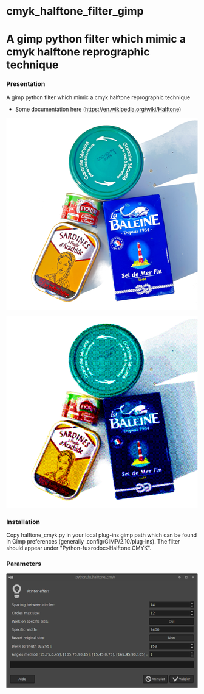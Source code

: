 # cmyk_halftone_filter_gimp
A gimp python filter which mimic a cmyk halftone reprographic technique
=======
### Presentation
A gimp python filter which mimic a cmyk halftone reprographic technique
* Some documentation here
(https://en.wikipedia.org/wiki/Halftone)

![alt text](./epicerie_600.png "before")

![alt text](./epicerie_cmyk_600.png "after")


### Installation
Copy halftone_cmyk.py in your local plug-ins gimp path which can be found in Gimp preferences
(generally .config/GIMP/2.10/plug-ins). The filter should appear under 
"Python-fu>rodoc>Halftone CMYK".


### Parameters
![alt text](./parameters.png "parameters")


